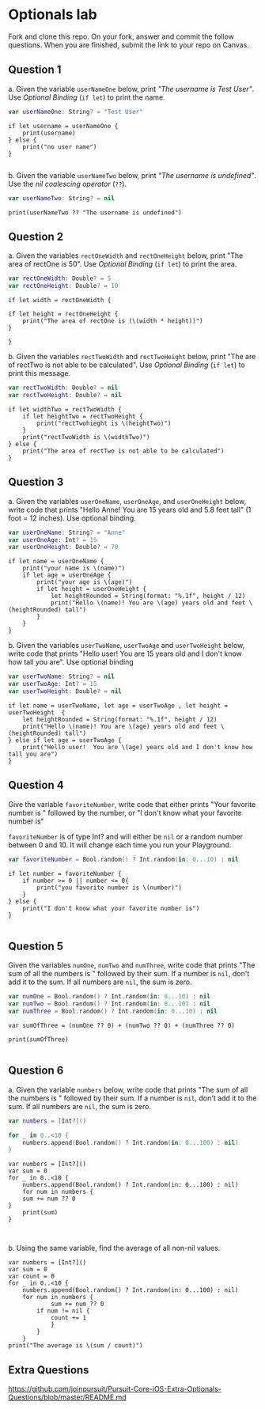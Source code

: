 # Optionals lab

Fork and clone this repo. On your fork, answer and commit the follow questions. When you are finished, submit the link to your repo on Canvas.


## Question 1

a. Given the variable `userNameOne` below, print *"The username is Test User"*.  Use *Optional Binding* (`if let`) to print the name.

```swift
var userNameOne: String? = "Test User"
```
```
if let username = userNameOne {
    print(username)
} else {
    print("no user name")
}


```

b. Given the variable `userNameTwo` below, print *"The username is undefined"*.  Use the *nil coalescing operator* (`??`).

```swift
var userNameTwo: String? = nil
```

```
print(userNameTwo ?? "The username is undefined")

```
## Question 2

a. Given the variables `rectOneWidth` and `rectOneHeight` below, print "The area of rectOne is 50".  Use *Optional Binding* (`if let`) to print the area.

```swift
var rectOneWidth: Double? = 5
var rectOneHeight: Double? = 10
```
```
if let width = rectOneWidth {
    
if let height = rectOneHeight {
    print("The area of rectOne is (\(width * height))")
}

}

```

b. Given the variables `rectTwoWidth` and `rectTwoHeight` below, print "The are of rectTwo is not able to be calculated".  Use *Optional Binding* (`if let`) to print this message.

```swift
var rectTwoWidth: Double? = nil
var rectTwoHeight: Double? = nil
```
```
if let widthTwo = rectTwoWidth {
    if let heightTwo = rectTwoHeight {
        print("rectTwohieght is \(heightTwo)")
    }
    print("rectTwoWidth is \(widthTwo)")
} else {
    print("The area of rectTwo is not able to be calculated")
}

```
## Question 3

a. Given the variables `userOneName`, `userOneAge`, and `userOneHeight` below, write code that prints "Hello Anne!  You are 15 years old and 5.8 feet tall" (1 foot = 12 inches).  Use optional binding.


```swift
var userOneName: String? = "Anne"
var userOneAge: Int? = 15
var userOneHeight: Double? = 70
```
```
if let name = userOneName {
    print("your name is \(name)")
    if let age = userOneAge {
        print("your age is \(age)")
        if let height = userOneHeight {
            let heightRounded = String(format: "%.1f", height / 12)
            print("Hello \(name)! You are \(age) years old and feet \(heightRounded) tall")
        }
    }
}
```

b. Given the variables `userTwoName`, `userTwoAge` and `userTwoHeight` below, write code that prints "Hello user!  You are 15 years old and I don't know how tall you are".  Use optional binding

```swift
var userTwoName: String? = nil
var userTwoAge: Int? = 15
var userTwoHeight: Double? = nil
```
```
if let name = userTwoName, let age = userTwoAge , let height = userTwoHeight  {
    let heightRounded = String(format: "%.1f", height / 12)
    print("Hello \(name)! You are \(age) years old and feet \(heightRounded) tall")
} else if let age = userTwoAge {
    print("Hello user!  You are \(age) years old and I don't know how tall you are")
}

```

## Question 4

Give the variable `favoriteNumber`, write code that either prints "Your favorite number is " followed by the number, or "I don't know what your favorite number is"

`favoriteNumber` is of type Int? and will either be `nil` or a random number between 0 and 10.  It will change each time you run your Playground.

```swift
var favoriteNumber = Bool.random() ? Int.random(in: 0...10) : nil
```
```
if let number = favoriteNumber {
    if number >= 0 || number <= 0{
        print("you favorite number is \(number)")
    }
} else {
    print("I don't know what your favorite number is")
}


```



## Question 5

Given the variables `numOne`, `numTwo` and `numThree`, write code that prints "The sum of all the numbers is " followed by their sum.  If a number is `nil`, don't add it to the sum.  If all numbers are `nil`, the sum is zero.

```swift
var numOne = Bool.random() ? Int.random(in: 0...10) : nil
var numTwo = Bool.random() ? Int.random(in: 0...10) : nil
var numThree = Bool.random() ? Int.random(in: 0...10) : nil
```
```
var sumOfThree = (numOne ?? 0) + (numTwo ?? 0) + (numThree ?? 0)

print(sumOfThree)


```

## Question 6

a. Given the variable `numbers` below, write code that prints "The sum of all the numbers is " followed by their sum.  If a number is `nil`, don't add it to the sum.  If all numbers are `nil`, the sum is zero.

```swift
var numbers = [Int?]()

for _ in 0..<10 {
    numbers.append(Bool.random() ? Int.random(in: 0...100) : nil)
}
```

```
var numbers = [Int?]()
var sum = 0
for _ in 0..<10 {
    numbers.append(Bool.random() ? Int.random(in: 0...100) : nil)
    for num in numbers {
    sum += num ?? 0
}
    print(sum)
}



```

b. Using the same variable, find the average of all non-nil values.

```
var numbers = [Int?]()
var sum = 0
var count = 0
for _ in 0..<10 {
    numbers.append(Bool.random() ? Int.random(in: 0...100) : nil)
    for num in numbers {
            sum += num ?? 0
        if num != nil {
            count += 1
            }
        }
    }
print("The average is \(sum / count)")

```


## Extra Questions

https://github.com/joinpursuit/Pursuit-Core-iOS-Extra-Optionals-Questions/blob/master/README.md

